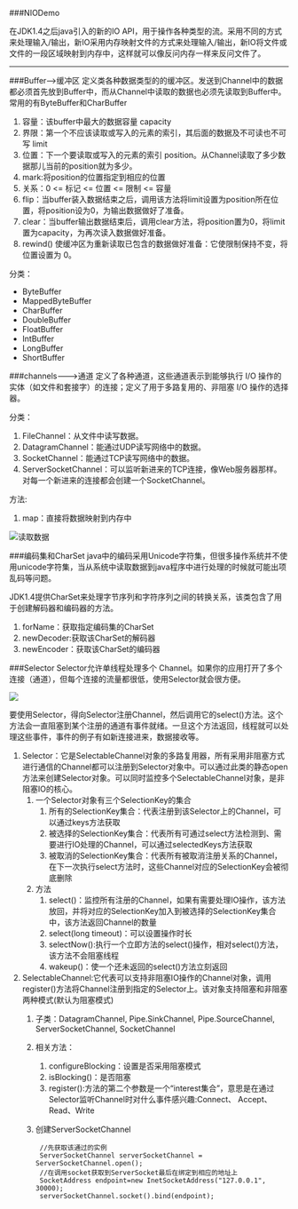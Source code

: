 ###NIODemo

在JDK1.4之后java引入的新的IO API，用于操作各种类型的流。采用不同的方式来处理输入/输出，新IO采用内存映射文件的方式来处理输入/输出，新IO将文件或文件的一段区域映射到内存中，这样就可以像反问内存一样来反问文件了。

----
###Buffer-->缓冲区
定义类各种数据类型的的缓冲区。发送到Channel中的数据都必须首先放到Buffer中，而从Channel中读取的数据也必须先读取到Buffer中。常用的有ByteBuffer和CharBuffer

1. 容量：该buffer中最大的数据容量 capacity
2. 界限：第一个不应该读取或写入的元素的索引，其后面的数据及不可读也不可写 limit
3. 位置：下一个要读取或写入的元素的索引 position。从Channel读取了多少数据那儿当前的position就为多少。
4. mark:将position的位置指定到相应的位置
5. 关系：0 <= 标记 <= 位置 <= 限制 <= 容量 
6. flip：当buffer装入数据结束之后，调用该方法将limit设置为position所在位置，将position设为0，为输出数据做好了准备。
7. clear：当buffer输出数据结束后，调用clear方法，将position置为0，将limit置为capacity，为再次读入数据做好准备。
8. rewind() 使缓冲区为重新读取已包含的数据做好准备：它使限制保持不变，将位置设置为 0。

分类：

- ByteBuffer 
- MappedByteBuffer 
- CharBuffer 
- DoubleBuffer 
- FloatBuffer 
- IntBuffer 
- LongBuffer 
- ShortBuffer


###channels--->通道
定义了各种通道，这些通道表示到能够执行 I/O 操作的实体（如文件和套接字）的连接；定义了用于多路复用的、非阻塞 I/O 操作的选择器。

分类：

1. FileChannel：从文件中读写数据。 
2. DatagramChannel：能通过UDP读写网络中的数据。 
3. SocketChannel：能通过TCP读写网络中的数据。 
4. ServerSocketChannel：可以监听新进来的TCP连接，像Web服务器那样。对每一个新进来的连接都会创建一个SocketChannel。


方法:

1. map：直接将数据映射到内存中

![读取数据](http://i.imgur.com/Pb3LVNM.png)
	

###编码集和CharSet
java中的编码采用Unicode字符集，但很多操作系统并不使用unicode字符集，当从系统中读取数据到java程序中进行处理的时候就可能出项乱码等问题。<br>

JDK1.4提供CharSet来处理字节序列和字符序列之间的转换关系，该类包含了用于创建解码器和编码器的方法。

1. forName：获取指定编码集的CharSet
2. newDecoder:获取该CharSet的解码器
3. newEncoder：获取该CharSet的编码器

###Selector
Selector允许单线程处理多个 Channel。如果你的应用打开了多个连接（通道），但每个连接的流量都很低，使用Selector就会很方便。

![](http://i.imgur.com/NPz8p5a.png)

要使用Selector，得向Selector注册Channel，然后调用它的select()方法。这个方法会一直阻塞到某个注册的通道有事件就绪。一旦这个方法返回，线程就可以处理这些事件，事件的例子有如新连接进来，数据接收等。 

1. Selector：它是SelectableChannel对象的多路复用器，所有采用非阻塞方式进行通信的Channel都可以注册到Selector对象中。可以通过此类的静态open方法来创建Selector对象。可以同时监控多个SelectableChannel对象，是非阻塞IO的核心。
	1. 一个Selector对象有三个SelectionKey的集合
		1. 所有的SelectionKey集合：代表注册到该Selector上的Channel，可以通过keys方法获取
		2. 被选择的SelectionKey集合：代表所有可通过select方法检测到、需要进行IO处理的Channel，可以通过selectedKeys方法获取
		3. 被取消的SelectionKey集合：代表所有被取消注册关系的Channel，在下一次执行select方法时，这些Channel对应的SelectionKey会被彻底删除
	4. 方法
		1. select()：监控所有注册的Channel，如果有需要处理IO操作，该方法放回，并将对应的SelectionKey加入到被选择的SelectionKey集合中，该方法返回Channel的数量
		2. select(long timeout)：可以设置操作时长
		3. selectNow():执行一个立即方法的select()操作，相对select()方法，该方法不会阻塞线程
		4. wakeup()：使一个还未返回的select()方法立刻返回
2. SelectableChannel:它代表可以支持非阻塞IO操作的Channel对象，调用register()方法将Channel注册到指定的Selector上。该对象支持阻塞和非阻塞两种模式(默认为阻塞模式)
	1. 子类：DatagramChannel, Pipe.SinkChannel, Pipe.SourceChannel, ServerSocketChannel, SocketChannel 
	2. 相关方法：
		1. configureBlocking：设置是否采用阻塞模式
		2. isBlocking()：是否阻塞
		3. register():方法的第二个参数是一个“interest集合”，意思是在通过Selector监听Channel时对什么事件感兴趣:Connect、 Accept、Read、Write
 
	3. 创建ServerSocketChannel
	
			//先获取该通过的实例
			ServerSocketChannel serverSocketChannel = ServerSocketChannel.open();
			//在调用socket获取到ServerSocket最后在绑定到相应的地址上
			SocketAddress endpoint=new InetSocketAddress("127.0.0.1", 30000);
			serverSocketChannel.socket().bind(endpoint);

